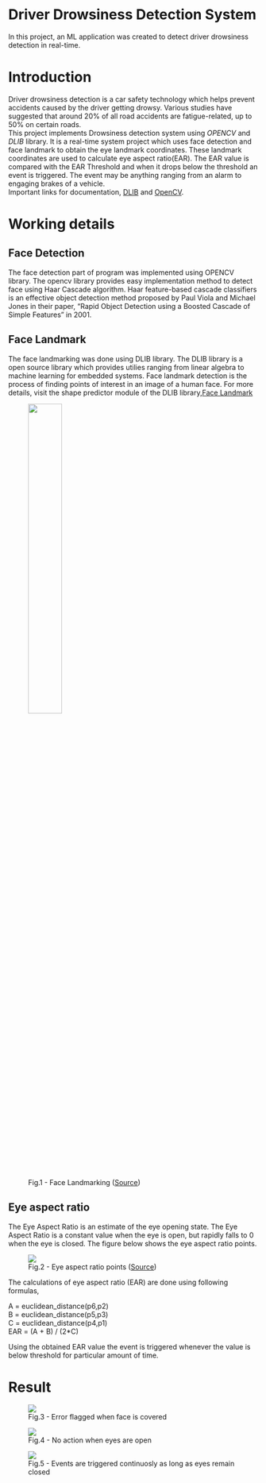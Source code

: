 # Driver Drowsiness Detection System
In this project, an ML application was created to detect driver drowsiness detection in real-time.

<H1><STRONG>Introduction</STRONG></H1>
<DIV>
Driver drowsiness detection is a car safety technology which helps prevent accidents caused by the driver getting drowsy. 
Various studies have suggested that around 20% of all road accidents are fatigue-related, up to 50% on certain roads.
</DIV>
This project implements Drowsiness detection system using <EM>OPENCV</EM> and <EM>DLIB</EM> library. It is a real-time system project 
which uses face detection and face landmark to obtain the eye landmark coordinates. These landmark coordinates
are used to calculate eye aspect ratio(EAR). The EAR value is compared with the EAR Threshold and when
it drops below the threshold an event is triggered. The event may be anything ranging from an alarm
to engaging brakes of a vehicle.
<DIV>
Important links for documentation, <a href="http://dlib.net/">DLIB</a> and <a href="https://docs.opencv.org/">OpenCV</a>.
</DIV>

<H1><STRONG>Working details</STRONG></H1>

<H2><STRONG>Face Detection</STRONG></H2>
The face detection part of program was implemented using OPENCV library. The opencv library provides easy implementation method 
to detect face using Haar Cascade algorithm. Haar feature-based cascade classifiers is an effective object detection method proposed 
by Paul Viola and Michael Jones in their paper, “Rapid Object Detection using a Boosted Cascade of Simple Features” in 2001.

<H2><STRONG>Face Landmark</STRONG></H2>
The face landmarking was done using DLIB library. The DLIB library is a open source library which provides utilies ranging from linear
algebra to machine learning for embedded systems. Face landmark detection is the process of finding points of interest in an image of a 
human face. For more details, visit the shape predictor module of the DLIB library,<a href="http://dlib.net/imaging.html#shape_predictor">Face Landmark</a>

<p align="centre">
<figure>
  <img src="http://1.bp.blogspot.com/-FtyIjfFokzQ/U__h1sAoEEI/AAAAAAAAAR0/URuVhX9cR-E/s1600/landmarked_face2.png" style="width:40%">
  <figcaption>Fig.1 - Face Landmarking (<a href="http://blog.dlib.net/2014/08/real-time-face-pose-estimation.html">Source</a>)</figcaption>
</figure>
</p>

<H2><STRONG>Eye aspect ratio</STRONG></H2>
The Eye Aspect Ratio is an estimate of the eye opening state. The Eye Aspect Ratio is a constant value when the eye is open, 
but rapidly falls to 0 when the eye is closed. The figure below shows the eye aspect ratio points.

<p align="centre">
<figure>
  <img src="https://lh4.googleusercontent.com/nRrUTXr-8JDgU90YI_eKentZtQQeMSRWshc1TW73SBRKiJzRcund2J4T_VjyGAMHOB7nhgZJskpSa2o93e-eL7pyUhU_1D6UuNxC2f6SXlPLGr3iN9eWTCujRpOcn_OAf_KYHzIb" class="center">
  <figcaption>Fig.2 - Eye aspect ratio points (<a href="https://hackaday.io/project/27552-blinktotext/log/68360-eye-blink-detection-algorithms">Source</a>)</figcaption>
</figure>
</p>

The calculations of eye aspect ratio (EAR) are done using following formulas,

<p align="centre">
<DIV>A = euclidean_distance(p6,p2)</DIV>
<DIV>B = euclidean_distance(p5,p3)</DIV>
<DIV>C = euclidean_distance(p4,p1)</DIV>
<DIV>EAR = (A + B) / (2*C)</DIV>
</p>

Using the obtained EAR value the event is triggered whenever the value is below threshold for particular amount of time.

<H1><STRONG>Result</STRONG></H1>
<p align="centre">
<figure>
  <img src="https://github.com/atharvdix/driver-drowsiness-sys/blob/main/Figures/Face%20detection%20error.jpg">
  <figcaption>Fig.3 - Error flagged when face is covered</figcaption>
</figure>
</p>
<p align="centre">
<figure>
  <img src="https://github.com/atharvdix/driver-drowsiness-sys/blob/main/Figures/Event%20Check%20-%20eyes%20open.jpg">
  <figcaption>Fig.4 - No action when eyes are open</figcaption>
</figure>
</p>
<p align="centre">
<figure>
  <img src="https://github.com/atharvdix/driver-drowsiness-sys/blob/main/Figures/Event%20Triggers.jpg">
  <figcaption>Fig.5 - Events are triggered continuosly as long as eyes remain closed</figcaption>
</figure>
</p>
